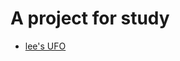 # A project for study

* [lee's UFO](https://github.com/triple-dog-team/unity-study/tree/master/lee/UFO2DTutorial)